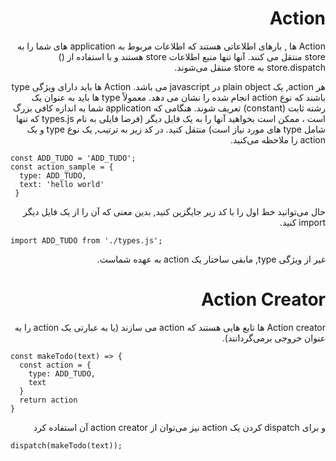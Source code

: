 <div dir = 'rtl'>

# Action 

Action ها , بارهای اطلاعاتی هستند که اطلاعات مربوط به application های شما را به store منتقل می کنند. آنها تنها منبع اطلاعات store هستند و با استفاده از  () store.dispatch به store منتقل می‌شوند.

هر action, یک plain object در javascript می باشد. Action ها باید دارای ویژگی type باشند که نوع action انجام شده را نشان می دهد. معمولاً  type ها باید به عنوان یک رشته ثابت (constant) تعریف شوند. هنگامی که application شما به اندازه کافی بزرگ است ، ممکن است بخواهید آنها را به یک فایل دیگر (فرضا فایلی به نام types.js که تنها شامل type های مورد نیاز است) منتقل کنید.
در کد زیر به ترتیب, یک نوع type و  یک action را ملاحظه می‌کنید.

<div dir = 'ltr'>

```
const ADD_TUDO = 'ADD_TUDO';
const action_sample = {
  type: ADD_TUDO,
  text: 'hello world'
 }
```
</div>
حال می‌توانید خط اول را با کد زیر جایگزین کنید, بدین معنی که آن‌ را از یک فایل دیگر import کنید.

<div dir = 'ltr'>

```
import ADD_TUDO from './types.js';
```
</div>

غیر از ویژگی type, مابقی ساختار یک action به عهده شماست. 
  
# Action Creator
Action creator ها تابع هایی هستند که action می سازند (یا به عبارتی یک action را به عنوان خروجی بر‌می‌گردانند).

<div dir = 'ltr'>

```
const makeTodo(text) => {
  const action = {
    type: ADD_TUDO,
    text
  }
  return action
}
```
</div>
و برای dispatch کردن یک action نیز می‌توان از action creator آن استفاده کرد

<div dir = 'ltr'>
  
  ```
  dispatch(makeTodo(text));
  ```
  
  </div>
  
</div>
